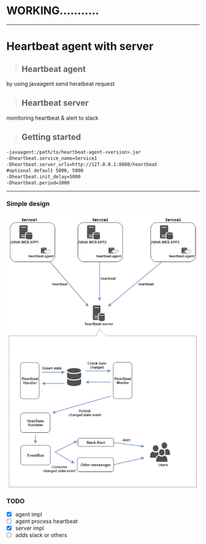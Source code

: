 # WORKING...........  

---  

# Heartbeat agent with server  

> ## Heartbeat agent  

by using javaagent send heratbeat request  

> ## Heartbeat server  

monitoring heartbeat & alert to slack  

> ## Getting started  

```aidl
-javaagent:/path/to/heartbeat-agent-<version>.jar 
-Dheartbeat.service_name=Service1
-Dheartbeat.server_urls=http://127.0.0.1:8080/heartbeat
#optional default 5000, 5000
-Dheartbeat.init_delay=5000 
-Dheartbeat.period=3000 

```  

---  

### Simple design  

![design of heartbeat](./pics/heartbeat_design.png)

### TODO  

- [x] agent impl
- [ ] agent process heartbeat
- [x] server impl
- [ ] adds slack or others
